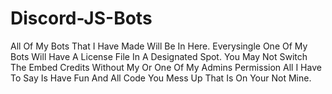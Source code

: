 # Discord-JS-Bots
All Of My Bots That I Have Made Will Be In Here.
Everysingle One Of My Bots Will Have A License File In A Designated Spot.
You May Not Switch The Embed Credits Without My Or One Of My Admins Permission
All I Have To Say Is Have Fun And All Code You Mess Up That Is On Your Not Mine.

